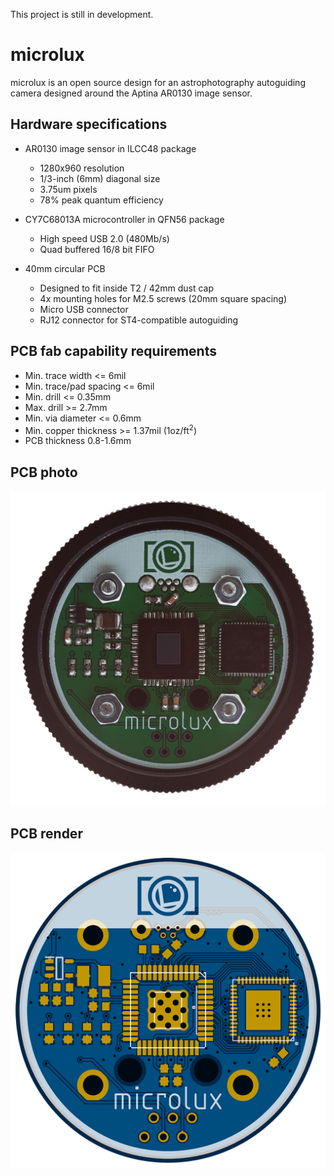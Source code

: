 This project is still in development.

# microlux

microlux is an open source design for an astrophotography autoguiding camera designed around the Aptina AR0130 image sensor.

## Hardware specifications

* AR0130 image sensor in ILCC48 package
  * 1280x960 resolution
  * 1/3-inch (6mm) diagonal size
  * 3.75um pixels
  * 78% peak quantum efficiency

* CY7C68013A microcontroller in QFN56 package
  * High speed USB 2.0 (480Mb/s)
  * Quad buffered 16/8 bit FIFO

* 40mm circular PCB
  * Designed to fit inside T2 / 42mm dust cap
  * 4x mounting holes for M2.5 screws (20mm square spacing)
  * Micro USB connector
  * RJ12 connector for ST4-compatible autoguiding

## PCB fab capability requirements

* Min. trace width <= 6mil
* Min. trace/pad spacing <= 6mil
* Min. drill <= 0.35mm
* Max. drill >= 2.7mm
* Min. via diameter <= 0.6mm
* Min. copper thickness >= 1.37mil (1oz/ft<sup>2</sup>)
* PCB thickness 0.8-1.6mm

## PCB photo

![Microlux photo](img/microlux-photo.png)

## PCB render

![Microlux PCB render](img/microlux-render-top.png)
